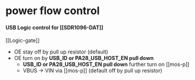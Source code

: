 
# power flow control 

#### USB Logic control for [[SDR1096-DAT]]

[[Logic-gate]]
- OE stay off by pull up resistor (default)
- OE turn on by **USB_ID or PA28_USB_HOST_EN pull down**
  - **USB_ID or PA28_USB_HOST_EN pull down** further turn on [[mos-p]]
  - VBUS -> VIN via [[mos-p]] (default off by pull up resistor)
